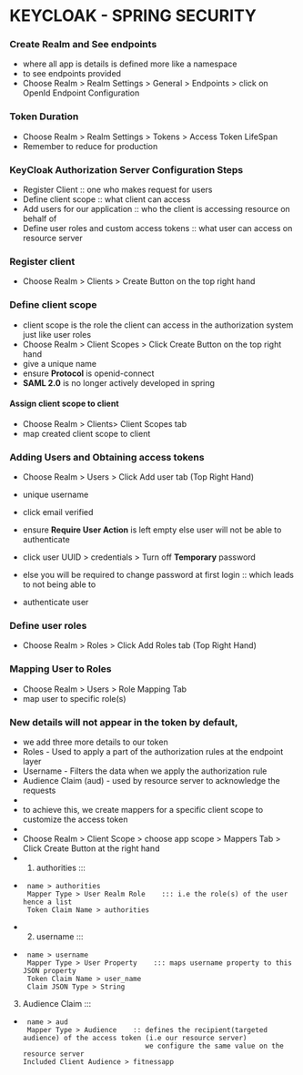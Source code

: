 # KEYCLOAK - SPRING SECURITY

### Create Realm and See endpoints
- where all app is details is defined more like a namespace
- to see endpoints provided
- Choose Realm > Realm Settings > General  > Endpoints > click on OpenId Endpoint Configuration

### Token Duration
- Choose Realm > Realm Settings > Tokens > Access Token LifeSpan 
- Remember to reduce for production

### KeyCloak Authorization Server Configuration Steps
- Register Client :: one who makes request for users
- Define client scope :: what client can access
- Add users for our application :: who the client is accessing resource on behalf of
- Define user roles and custom access tokens :: what user can access on resource server


### Register client
- Choose Realm > Clients > Create Button on the top right hand

### Define client scope
- client scope is the role the client can access in the authorization system just like user roles
- Choose Realm > Client Scopes > Click Create Button on the top right hand
- give a unique name
- ensure **Protocol** is openid-connect
- **SAML 2.0** is no longer actively developed in spring

#### Assign client scope to **client**
- Choose Realm > Clients> Client Scopes tab
- map created client scope to client

### Adding Users and Obtaining access tokens
- Choose Realm > Users > Click Add user tab (Top Right Hand)
- unique username
- click email verified
- ensure **Require User Action** is left empty else user will not be able to authenticate

- click user UUID > credentials > Turn off **Temporary** password
- else you will be required to change password at first login :: which leads to not being able to 
- authenticate user

### Define user roles
- Choose Realm > Roles > Click Add Roles tab (Top Right Hand)

### Mapping User to Roles
- Choose Realm > Users > Role Mapping Tab
- map user to specific role(s)

### New details will not appear in the token by default, 
- we add three more details to our token
- Roles - Used to apply a part of the authorization rules at the endpoint layer
- Username - Filters the data when we apply the authorization rule
- Audience Claim (aud) - used by resource server to acknowledge the requests
- 
- to achieve this, we create mappers for a specific client scope to customize the access token
- 
- Choose Realm > Client Scope > choose app scope > Mappers Tab > Click Create Button at the right hand
- 1. authorities :::
- ```text
   name > authorities
   Mapper Type > User Realm Role    ::: i.e the role(s) of the user hence a list
   Token Claim Name > authorities
  ```
- 2. username :::
- ```text
   name > username
   Mapper Type > User Property    ::: maps username property to this JSON property
   Token Claim Name > user_name
   Claim JSON Type > String
  ```
3. Audience Claim :::
- ```text
   name > aud
   Mapper Type > Audience    :: defines the recipient(targeted audience) of the access token (i.e our resource server)
                                we configure the same value on the resource server 
  Included Client Audience > fitnessapp
  ```



